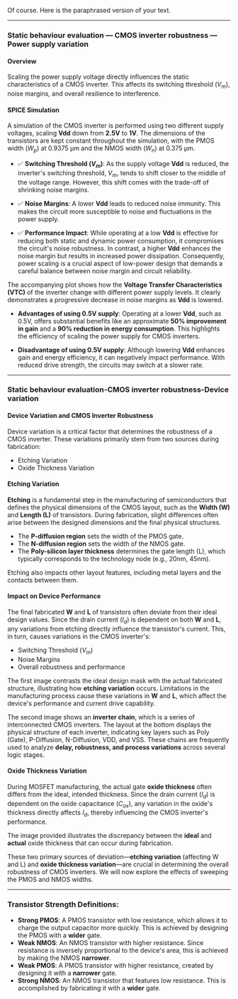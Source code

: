 Of course. Here is the paraphrased version of your text.

***

### Static behaviour evaluation — CMOS inverter robustness — Power supply variation

#### Overview
Scaling the power supply voltage directly influences the static characteristics of a CMOS inverter. This affects its switching threshold ($V_m$), noise margins, and overall resilience to interference.

#### SPICE Simulation
A simulation of the CMOS inverter is performed using two different supply voltages, scaling **Vdd** down from **2.5V** to **1V**. The dimensions of the transistors are kept constant throughout the simulation, with the PMOS width ($W_p$) at 0.9375 μm and the NMOS width ($W_n$) at 0.375 μm.

* ✅ **Switching Threshold ($V_m$)**: As the supply voltage **Vdd** is reduced, the inverter's switching threshold, $V_m$, tends to shift closer to the middle of the voltage range. However, this shift comes with the trade-off of shrinking noise margins.

* ✅ **Noise Margins**: A lower **Vdd** leads to reduced noise immunity. This makes the circuit more susceptible to noise and fluctuations in the power supply.

* ✅ **Performance Impact**: While operating at a low **Vdd** is effective for reducing both static and dynamic power consumption, it compromises the circuit's noise robustness. In contrast, a higher **Vdd** enhances the noise margin but results in increased power dissipation. Consequently, power scaling is a crucial aspect of low-power design that demands a careful balance between noise margin and circuit reliability.

The accompanying plot shows how the **Voltage Transfer Characteristics (VTC)** of the inverter change with different power supply levels. It clearly demonstrates a progressive decrease in noise margins as **Vdd** is lowered.

* **Advantages of using 0.5V supply**: Operating at a lower **Vdd**, such as 0.5V, offers substantial benefits like an approximate **50% improvement in gain** and a **90% reduction in energy consumption**. This highlights the efficiency of scaling the power supply for CMOS inverters.

* **Disadvantage of using 0.5V supply**: Although lowering **Vdd** enhances gain and energy efficiency, it can negatively impact performance. With reduced drive strength, the circuits may switch at a slower rate.

---

### Static behaviour evaluation-CMOS inverter robustness-Device variation

#### Device Variation and CMOS Inverter Robustness
Device variation is a critical factor that determines the robustness of a CMOS inverter. These variations primarily stem from two sources during fabrication:
* Etching Variation
* Oxide Thickness Variation

#### Etching Variation
**Etching** is a fundamental step in the manufacturing of semiconductors that defines the physical dimensions of the CMOS layout, such as the **Width (W)** and **Length (L)** of transistors. During fabrication, slight differences often arise between the designed dimensions and the final physical structures.

* The **P-diffusion region** sets the width of the PMOS gate.
* The **N-diffusion region** sets the width of the NMOS gate.
* The **Poly-silicon layer thickness** determines the gate length (L), which typically corresponds to the technology node (e.g., 20nm, 45nm).

Etching also impacts other layout features, including metal layers and the contacts between them.

#### Impact on Device Performance
The final fabricated **W** and **L** of transistors often deviate from their ideal design values. Since the drain current ($I_d$) is dependent on both **W** and **L**, any variations from etching directly influence the transistor's current. This, in turn, causes variations in the CMOS inverter's:
* Switching Threshold ($V_m$)
* Noise Margins
* Overall robustness and performance

The first image contrasts the ideal design mask with the actual fabricated structure, illustrating how **etching variation** occurs. Limitations in the manufacturing process cause these variations in **W** and **L**, which affect the device's performance and current drive capability.

The second image shows an **inverter chain**, which is a series of interconnected CMOS inverters. The layout at the bottom displays the physical structure of each inverter, indicating key layers such as Poly (Gate), P-Diffusion, N-Diffusion, VDD, and VSS. These chains are frequently used to analyze **delay, robustness, and process variations** across several logic stages.

#### Oxide Thickness Variation
During MOSFET manufacturing, the actual gate **oxide thickness** often differs from the ideal, intended thickness. Since the drain current ($I_d$) is dependent on the oxide capacitance ($C_{ox}$), any variation in the oxide's thickness directly affects $I_d$, thereby influencing the CMOS inverter's performance.

The image provided illustrates the discrepancy between the **ideal** and **actual** oxide thickness that can occur during fabrication.

These two primary sources of deviation—**etching variation** (affecting W and L) and **oxide thickness variation**—are crucial in determining the overall robustness of CMOS inverters. We will now explore the effects of sweeping the PMOS and NMOS widths.

---

### Transistor Strength Definitions:

* **Strong PMOS**: A PMOS transistor with low resistance, which allows it to charge the output capacitor more quickly. This is achieved by designing the PMOS with a **wider** gate.
* **Weak NMOS**: An NMOS transistor with higher resistance. Since resistance is inversely proportional to the device's area, this is achieved by making the NMOS **narrower**.
* **Weak PMOS**: A PMOS transistor with higher resistance, created by designing it with a **narrower** gate.
* **Strong NMOS**: An NMOS transistor that features low resistance. This is accomplished by fabricating it with a **wider** gate.
